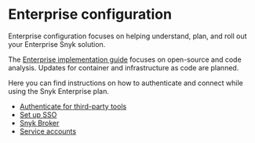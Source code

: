# Enterprise configuration

Enterprise configuration focuses on helping understand, plan, and roll out your Enterprise Snyk solution.&#x20;

The [Enterprise implementation guide](../implement-snyk/enterprise-implementation-guide/) focuses on open-source and code analysis. Updates for container and infrastructure as code are planned.

Here you can find instructions on how to authenticate and connect while using the Snyk Enterprise plan.

* [Authenticate for third-party tools](authentication-for-third-party-tools.md)
* [Set up SSO](single-sign-on-sso-for-authentication-to-snyk/)
* [Snyk Broker](snyk-broker/)
* [Service accounts](service-accounts/)
